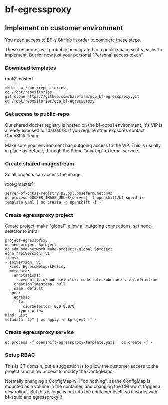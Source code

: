 # bf-egressproxy

## Implement on customer environment

You need access to BF-s GitHub in order to complete these steps. 

These resources will probably be migrated to a public space so it's easier to implement. But for now just your personal "Personal access token". 


### Download templates

root@master1: 

```
mkdir -p /root/repositories
cd /root/repositories
git clone https://github.com/basefarm/ocp_bf-egressproxy.git
cd /root/repositories/ocp_bf-egressproxy
```


### Get access to public-repo

Our shared docker registry is hosted on the bf-ocps1 environment, it's VIP is already exposed to 10.0.0.0/8. If you require other expsures contact OpenShift Team. 

Make sure your environment has outgoing access to the VIP. This is usually in place by default, through the Primo "any-tcp" external service. 


### Create shared imagestream

So all projects can access the image. 

root@master1: 

```
server=bf-ocps1-registry.p2.osl.basefarm.net:443
oc process DOCKER_IMAGE_URL=${server} -f openshift/bf-squid-is-template.yaml | oc create -n openshift -f -
```

### Create egressproxy project

Create project, make "global", allow all outgoing connections, set node-selector to infra: 

```
project=egressproxy
oc new-project $project
oc adm pod-network make-projects-global $project
echo "apiVersion: v1
items:
- apiVersion: v1
  kind: EgressNetworkPolicy
  metadata:
    annotations:
      openshift.io/node-selector: node-role.kubernetes.io/infra=true
    creationTimestamp: null
    name: default
  spec:
    egress:
    - to:
        cidrSelector: 0.0.0.0/0
      type: Allow
kind: List
metadata: {}" | oc apply -n $project -f -
```

### Create egressproxy service

```
oc process -f openshift/egressproxy-template.yaml | oc create -f -
```

### Setup RBAC

This is CT domain, but a suggestion is to allow the customer access to the project, and allow access to modify the ConfigMaps. 

Normally changing a ConfigMap will "do nothing", as the ConfigMap is mounted as a volume in the container, and changing the CM won't trigger a new rollout. But this is logic is put into the container itself, so it works with bf-squid and egressproxy!!!
